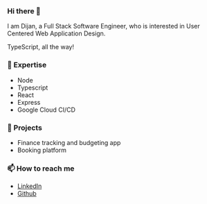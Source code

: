 ### Hi there 👋

I am Dijan, a Full Stack Software Engineer, who is interested in User Centered Web Application Design. 

TypeScript, all the way!

### 🔭 Expertise

- Node
- Typescript
- React
- Express
- Google Cloud CI/CD

### 🌱 Projects

- Finance tracking and budgeting app
- Booking platform

### 📫 How to reach me

- [LinkedIn](https://www.linkedin.com/in/dijanhelbling/)
- [Github](https://github.com/Maroben)

<!--
- 🔭 I’m currently working on ...
- 🌱 I’m currently learning ...
- 👯 I’m looking to collaborate on ...
- 🤔 I’m looking for help with ...
- 💬 Ask me about ...
- 📫 How to reach me: ...
- 😄 Pronouns: ...
- ⚡ Fun fact: ...
-->
